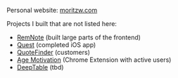 Personal website: [moritzw.com](https://moritzw.com)

Projects I built that are not listed here:
- [RemNote](https://remnote.com) (built large parts of the frontend)
- [Quest](https://www.getquest.co) (completed iOS app)
- [QuoteFinder](https://quotefinder.co) (customers)
- [Age Motivation](https://chromewebstore.google.com/detail/age-motivation/febbcejjonlekadhjeldcljckdibjobk/reviews) (Chrome Extension with active users)
- [DeepTable](https://deeptable.app) (tbd)
